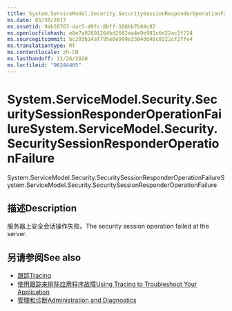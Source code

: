 ```yaml
---
title: System.ServiceModel.Security.SecuritySessionResponderOperationFailure
ms.date: 03/30/2017
ms.assetid: 9ab20767-dac5-49fc-8bff-108bb7b84c87
ms.openlocfilehash: e8e7a92691264bd2662ea4e9e981c6d22ac1f724
ms.sourcegitcommit: bc293b14af795e0e999e3304dd40c0222cf2ffe4
ms.translationtype: MT
ms.contentlocale: zh-CN
ms.lasthandoff: 11/26/2020
ms.locfileid: "96244465"
---
```

# <a name="systemservicemodelsecuritysecuritysessionresponderoperationfailure"></a><span data-ttu-id="9d72f-102">System.ServiceModel.Security.SecuritySessionResponderOperationFailure</span><span class="sxs-lookup"><span data-stu-id="9d72f-102">System.ServiceModel.Security.SecuritySessionResponderOperationFailure</span></span>

<span data-ttu-id="9d72f-103">System.ServiceModel.Security.SecuritySessionResponderOperationFailure</span><span class="sxs-lookup"><span data-stu-id="9d72f-103">System.ServiceModel.Security.SecuritySessionResponderOperationFailure</span></span>  
  
## <a name="description"></a><span data-ttu-id="9d72f-104">描述</span><span class="sxs-lookup"><span data-stu-id="9d72f-104">Description</span></span>  

 <span data-ttu-id="9d72f-105">服务器上安全会话操作失败。</span><span class="sxs-lookup"><span data-stu-id="9d72f-105">The security session operation failed at the server.</span></span>  
  
## <a name="see-also"></a><span data-ttu-id="9d72f-106">另请参阅</span><span class="sxs-lookup"><span data-stu-id="9d72f-106">See also</span></span>

- [<span data-ttu-id="9d72f-107">跟踪</span><span class="sxs-lookup"><span data-stu-id="9d72f-107">Tracing</span></span>](index.md)
- [<span data-ttu-id="9d72f-108">使用跟踪来排除应用程序故障</span><span class="sxs-lookup"><span data-stu-id="9d72f-108">Using Tracing to Troubleshoot Your Application</span></span>](using-tracing-to-troubleshoot-your-application.md)
- [<span data-ttu-id="9d72f-109">管理和诊断</span><span class="sxs-lookup"><span data-stu-id="9d72f-109">Administration and Diagnostics</span></span>](../index.md)
